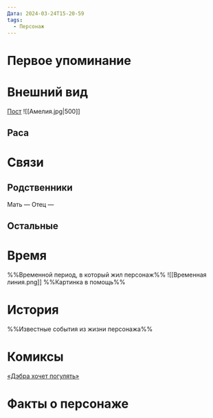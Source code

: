 ```yaml
---
Дата: 2024-03-24T15-20-59
tags:
  - Персонаж
---
```

# Первое упоминание

# Внешний вид
[Пост](https://vk.com/wall-159799193_20404)
![[Амелия.jpg|500]]
## Раса
# Связи
## Родственники
Мать —
Отец — 
## Остальные 
# Время
%%Временной период, в который жил персонаж%%
![[Временная линия.png]]
%%Картинка в помощь%%
# История
%%Известные события из жизни персонажа%%
# Комиксы
[«Дэбра хочет погулять»](https://telegra.ph/Dehbra-hochet-pogulyat-03-29)
# Факты о персонаже